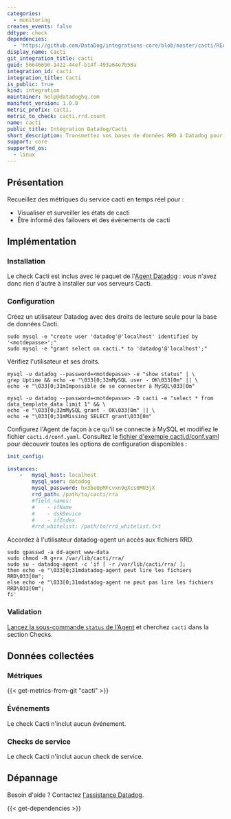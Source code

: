 ```yaml
---
categories:
  - monitoring
creates_events: false
ddtype: check
dependencies:
  - 'https://github.com/DataDog/integrations-core/blob/master/cacti/README.md'
display_name: Cacti
git_integration_title: cacti
guid: 566466b0-1422-44ef-b14f-493a64e7b58a
integration_id: cacti
integration_title: Cacti
is_public: true
kind: integration
maintainer: help@datadoghq.com
manifest_version: 1.0.0
metric_prefix: cacti.
metric_to_check: cacti.rrd.count
name: cacti
public_title: Intégration Datadog/Cacti
short_description: Transmettez vos bases de données RRD à Datadog pour recevoir des alertes détaillées et créer de magnifiques graphiques. graphing.
support: core
supported_os:
  - linux
---
```

## Présentation

Recueillez des métriques du service cacti en temps réel pour :

* Visualiser et surveiller les états de cacti
* Être informé des failovers et des événements de cacti

## Implémentation
### Installation

Le check Cacti est inclus avec le paquet de l'[Agent Datadog][1] : vous n'avez donc rien d'autre à installer sur vos serveurs Cacti.

### Configuration

Créez un utilisateur Datadog avec des droits de lecture seule pour la base de données Cacti.

```shell
sudo mysql -e "create user 'datadog'@'localhost' identified by '<motdepasse>';"
sudo mysql -e "grant select on cacti.* to 'datadog'@'localhost';"
```

Vérifiez l'utilisateur et ses droits.

```shell
mysql -u datadog --password=<motdepasse> -e "show status" | \
grep Uptime && echo -e "\033[0;32mMySQL user - OK\033[0m" || \
echo -e "\033[0;31mImpossible de se connecter à MySQL\033[0m"

mysql -u datadog --password=<motdepasse> -D cacti -e "select * from data_template_data limit 1" && \
echo -e "\033[0;32mMySQL grant - OK\033[0m" || \
echo -e "\033[0;31mMissing SELECT grant\033[0m"
```

Configurez l'Agent de façon à ce qu'il se connecte à MySQL et modifiez le fichier `cacti.d/conf.yaml`. Consultez le [fichier d'exemple cacti.d/conf.yaml][2] pour découvrir toutes les options de configuration disponibles :

```yaml
init_config:

instances:
    -   mysql_host: localhost
        mysql_user: datadog
        mysql_password: hx3beOpMFcvxn9gXcs0MU3jX
        rrd_path: /path/to/cacti/rra
        #field_names:
        #    - ifName
        #    - dskDevice
        #    - ifIndex
        #rrd_whitelist: /path/to/rrd_whitelist.txt
```

Accordez à l'utilisateur datadog-agent un accès aux fichiers RRD.

```shell
sudo gpasswd -a dd-agent www-data
sudo chmod -R g+rx /var/lib/cacti/rra/
sudo su - datadog-agent -c 'if [ -r /var/lib/cacti/rra/ ];
then echo -e "\033[0;31mdatadog-agent peut lire les fichiers RRD\033[0m";
else echo -e "\033[0;31mdatadog-agent ne peut pas lire les fichiers RRD\033[0m";
fi'
```

### Validation

[Lancez la sous-commande `status` de l'Agent][3] et cherchez `cacti` dans la section Checks.

## Données collectées
### Métriques
{{< get-metrics-from-git "cacti" >}}


### Événements
Le check Cacti n'inclut aucun événement.

### Checks de service
Le check Cacti n'inclut aucun check de service.

## Dépannage
Besoin d'aide ? Contactez [l'assistance Datadog][5].

[1]: https://app.datadoghq.com/account/settings#agent
[2]: https://github.com/DataDog/integrations-core/blob/master/cacti/datadog_checks/cacti/data/conf.yaml.example
[3]: https://docs.datadoghq.com/fr/agent/guide/agent-commands/?tab=agentv6#agent-status-and-information
[4]: https://github.com/DataDog/integrations-core/blob/master/cacti/metadata.csv
[5]: https://docs.datadoghq.com/fr/help


{{< get-dependencies >}}